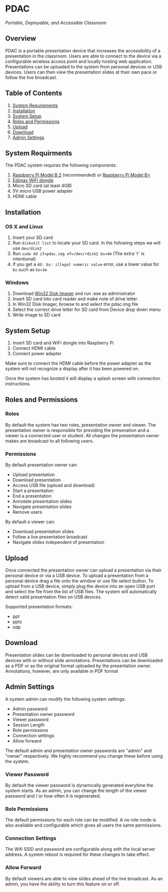 # PDAC 
*Portable, Deployable, and Accessible Classroom*

## Overview

PDAC is a portable presentation device that increases the accessibility of a presentation in the classroom. Users are able to connect to the device via a configurable wireless access point and locally hosting web application. Presentations can be uploaded to the system from personal devices or USB devices. Users can then view the presentation slides at their own pace or follow the live broadcast.


## Table of Contents

1. [System Requirements](#system-requirements)
2. [Installation](#installation)
3. [System Setup](#system-setup)
4. [Roles and Permissions](#roles-and-permissions)
5. [Upload](#upload)
6. [Download](#download)
7. [Admin Settings](#admin-settings)


## System Requirments
The PDAC system requires the following components:

1. [Raspberry Pi Model B 2] (recommended) or [Raspberry Pi Model B+]
2. [Edimax WiFi dongle]
3. Micro SD card (at least 4GB)
4. 5V micro USB power adapter
5. HDMI cable

[Raspberry Pi Model B 2]:https://www.raspberrypi.org/products/raspberry-pi-2-model-b/
[Raspberry Pi Model B+]:https://www.raspberrypi.org/products/model-b-plus/
[Edimax WiFi dongle]:http://www.edimax.com/edimax/merchandise/merchandise_detail/data/edimax/global/wireless_adapters_n150/ew-7811un


## Installation

### OS X and Linux

1. Insert your SD card
2. Run `diskutil list` to locate your SD card. In the following steps we will use `dev/disk2`
3. Run `sudo dd if=pdac.img of=/dev/rdisk2 bs=4m` (The extra 'r' is intentional)
4. If you get a `dd: bs: illegal numeric value` error, use a lower value for `bs` such as `bs=1m`

### Windows

1. Download [Win32 Disk Imager] and run .exe as administrator 
2. Insert SD card into card reader and make note of drive letter
3. In Win32 Disk Imager, browse to and select the pdac.img file
4. Select the correct drive letter for SD card from Device drop down menu
5. Write image to SD card

[Win32 Disk Imager]:http://sourceforge.net/projects/win32diskimager/


## System Setup

1. Insert SD card and WiFi dongle into Raspberry Pi
2. Connect HDMI cable
3. Connect power adapter

Make sure to connect the HDMI cable before the power adapter as the system will not recognize a display after it has been powered on.

Once the system has booted it will display a splash screen with connection instructions.


## Roles and Permissions

### Roles

By default the system has two roles, presentation owner and viewer. The presentation owner is responsible for providing the presenation and a viewer is a connected user or student. All changes the presentation owner makes are broadcast to all following users.

### Permissions

By default presentation owner can:

* Upload presentation
* Download presentation
* Access USB file (upload and download)
* Start a presentation
* End a presentation
* Annotate presentation slides
* Navigate presentation slides
* Remove users


By default a viewer can:

* Download presentation slides
* Follow a live presentation broadcast
* Navigate slides independent of presentation



## Upload

Once connected the presentation owner can upload a presentation via their personal device or via a USB device. To upload a presentation from a personal device drag a file onto the window or use file select button. To upload from a USB device, simply plug the device into an open USB port and select the file from the list of USB files. The system will automatically detect valid presentation files on USB devices.

Supported presentation formats:

* ppt
* pptx
* odp


## Download

Presentation slides can be downloaded to personal devices and USB devices with or without slide annotations. Presentations can be downloaded as a PDF or as the original format uploaded by the presentation owner. Annotations, however, are only available in PDF format


## Admin Settings

A system admin can modify the following system settings:

* Admin password
* Presentation owner password
* Viewer password
* Session Length
* Role permissions
* Connection settings
* Allow forward

The default admin and presentation owner passwords are "admin" and "owner" respectively. We highly recommend you change these before using the system.

### Viewer Password

By default the viewer password is dynamically generated everytime the system starts. As an admin, you can change the length of the viewer password and / or how often it is regenerated.

### Role Permissions

The default permissions for each role can be modified. A no role mode is also available and configurable which gives all users the same permissions.

### Connection Settings

The Wifi SSID and password are configurable along with the local server address. A system reboot is required for these changes to take effect.

### Allow Forward

By default viewers are able to view slides ahead of the live broadcast. As an admin, you have the ability to turn this feature on or off.
